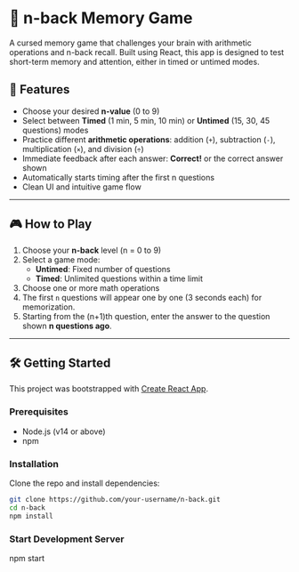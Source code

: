 # 🧠 n-back Memory Game

A cursed memory game that challenges your brain with arithmetic operations and n-back recall. Built using React, this app is designed to test short-term memory and attention, either in timed or untimed modes.

## 🚀 Features

- Choose your desired **n-value** (0 to 9)
- Select between **Timed** (1 min, 5 min, 10 min) or **Untimed** (15, 30, 45 questions) modes
- Practice different **arithmetic operations**: addition (`+`), subtraction (`-`), multiplication (`×`), and division (`÷`)
- Immediate feedback after each answer: **Correct!** or the correct answer shown
- Automatically starts timing after the first n questions
- Clean UI and intuitive game flow

---

## 🎮 How to Play

1. Choose your **n-back** level (n = 0 to 9)
2. Select a game mode:
   - **Untimed**: Fixed number of questions
   - **Timed**: Unlimited questions within a time limit
3. Choose one or more math operations
4. The first `n` questions will appear one by one (3 seconds each) for memorization.
5. Starting from the (n+1)th question, enter the answer to the question shown **n questions ago**.

---

## 🛠 Getting Started

This project was bootstrapped with [Create React App](https://github.com/facebook/create-react-app).

### Prerequisites

- Node.js (v14 or above)
- npm

### Installation

Clone the repo and install dependencies:

```bash
git clone https://github.com/your-username/n-back.git
cd n-back
npm install
```

### Start Development Server

npm start
